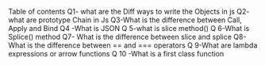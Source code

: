 Table of contents
Q1- what are the Diff ways to write the Objects in js
Q2- what are prototype Chain in Js
Q3-What is the difference between Call, Apply and Bind
Q4 -What is JSON
Q 5-what is slice method()
Q 6-What is Splice() method
Q7- What is the difference between slice and splice
Q8-What is the difference between == and === operators
Q 9-What are lambda expressions or arrow functions
Q 10 -What is a first class function
